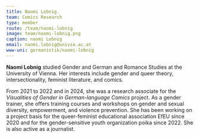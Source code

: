```yaml
---
title: Naomi Lobnig.
team: Comics Research
type: member
route: /team/naomi-lobnig
image: team/naomi-lobnig.png
caption: naomi Lobnig
email: naomi.lobnig@univie.ac.at
www-uni: germanistik/naomi-lobnig
---
```


**Naomi Lobnig** studied Gender and German and Romance Studies at the University of Vienna. Her interests include gender and queer theory, intersectionality, feminist literature, and comics.

<!-- more -->

From 2021 to 2022 and in 2024, she was a research associate for the _Visualities of Gender in German-language Comics_ project. As a gender trainer, she offers training courses and workshops on gender and sexual diversity, empowerment, and violence prevention. She has been working on a project basis for the queer-feminist educational association EfEU since 2020 and for the gender-sensitive youth organization poika since 2022. She is also active as a journalist.
